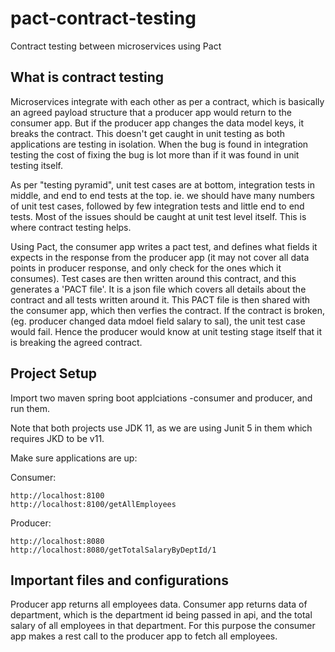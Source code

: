 # pact-contract-testing
Contract testing between microservices using Pact

## What is contract testing
Microservices integrate with each other as per a contract, which is basically an agreed 
payload structure that a producer app would return to the consumer app. But if the producer
 app changes the data model keys, it breaks the contract. This doesn't get caught in unit 
testing as both applications are testing in isolation. When the bug is found in integration testing
the cost of fixing the bug is lot more than if it was found in unit testing itself.

As per "testing pyramid", unit test cases are at bottom, integration tests in middle, and
end to end tests at the top. ie. we should have many numbers of unit test cases, followed by few
integration tests and little end to end tests. Most of the issues should be caught at unit
test level itself. This is where contract testing helps.

Using Pact, the consumer app writes a pact test, and defines what fields it expects in the
response from the producer app (it may not cover all data points in producer response, and 
only check for the ones which it consumes). Test cases are then written around this contract,
and this generates a 'PACT file'. It is a json file which covers all details about the contract 
 and all tests written around it. This PACT file is then shared with the consumer app, which
 then verfies the contract. If the contract is broken, (eg. producer changed data mdoel 
 field salary to sal), the unit test case would fail. Hence the producer would know at unit testing
 stage itself that it is breaking the agreed contract.


## Project Setup
Import two maven spring boot applciations -consumer and producer, and run them.

Note that both projects use JDK 11, as we are using Junit 5 in them which requires JKD to be v11.

Make sure applications are up:

Consumer:
```
http://localhost:8100
http://localhost:8100/getAllEmployees
```

Producer:
```
http://localhost:8080
http://localhost:8080/getTotalSalaryByDeptId/1
```

## Important files and configurations

Producer app returns all employees data. Consumer app returns data of department,
which is the department id being passed in api, and the total salary of all employees
in that department. For this purpose the consumer app makes a rest call to the producer
app to fetch all employees.





